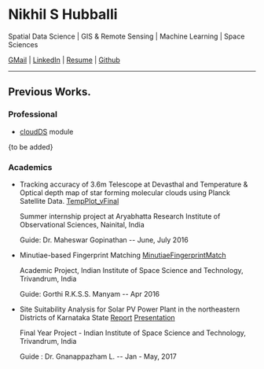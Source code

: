 # Nikhil S Hubballi

Spatial Data Science | GIS & Remote Sensing | Machine Learning | Space Sciences

[GMail](mailto:nikhil.hubballi@gmail.com) | [LinkedIn](https://in.linkedin.com/in/nikhilhubballi) | [Resume](https://nsh-764.github.io/Docs/CV_Nikhil_S_Hubballi_Jan_2020.pdf) | [Github](https://www.github.com/nsh-764)

_________________________

## Previous Works.


### Professional

* [cloudDS](https://nsh-764.github.io/works/cloud_m.html) module

{to be added}

### Academics

* Tracking accuracy of 3.6m Telescope at Devasthal and Temperature & Optical depth map of star forming molecular clouds using Planck Satellite Data. [TempPlot_vFinal](https://github.com/nsh-764/TempPlot_vFinal)

    Summer internship project at Aryabhatta Research Institute of Observational Sciences, Nainital, India 
    
    Guide: Dr. Maheswar Gopinathan -- June, July 2016

* Minutiae-based Fingerprint Matching [MinutiaeFingerprintMatch](https://github.com/nsh-764/MinutiaeFingerprintMatch)

    Academic Project, Indian Institute of Space Science and Technology, Trivandrum, India
    
    Guide: Gorthi R.K.S.S. Manyam -- Apr 2016

* Site Suitability Analysis for Solar PV Power Plant in the northeastern Districts of Karnataka State [Report](https://nsh-764.github.io/Docs/Nikhil_PS2013_Final_year_project.pdf) [Presentation](https://nsh-764.github.io/Docs/Nikhil_PS2013_Final_year_project_presentation.pdf)
  
    Final Year Project - Indian Institute of Space Science and Technology, Trivandrum, India
    
    Guide : Dr. Gnanappazham L. -- Jan - May, 2017
